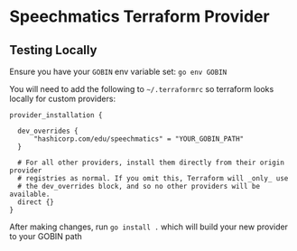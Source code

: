 # Speechmatics Terraform Provider

## Testing Locally

Ensure you have your `GOBIN` env variable set: `go env GOBIN`

You will need to add the following to `~/.terraformrc` so terraform looks locally for custom providers:

```hcl
provider_installation {

  dev_overrides {
      "hashicorp.com/edu/speechmatics" = "YOUR_GOBIN_PATH"
  }

  # For all other providers, install them directly from their origin provider
  # registries as normal. If you omit this, Terraform will _only_ use
  # the dev_overrides block, and so no other providers will be available.
  direct {}
}
```

After making changes, run `go install .` which will build your new provider to your GOBIN path